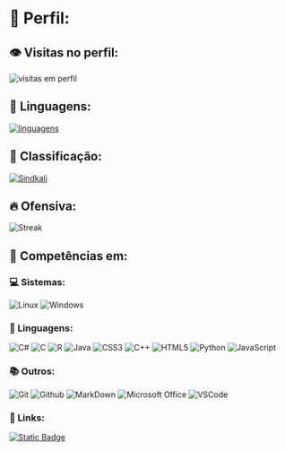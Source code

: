 # :vhs: Perfil:

## :eye: Visitas no perfil:
![visitas em perfil](https://profile-counter.glitch.me/Sindikali/count.svg)

## :page_with_curl: Linguagens:
[![linguagens](https://github-readme-stats.vercel.app/api/top-langs/?username=Sindikali&hide=html&layout=donut&theme=jolly&hide_border=true)](https://github.com/anuraghazra/github-readme-stats)

## :100: Classificação:
[![Sindkali](https://github-readme-stats.vercel.app/api?username=Sindikali&theme=jolly&show_icons=true_border=true&rank_icon=github)](https://github.com/anuraghazra/github-readme-stats)

## :fire: Ofensiva:
![Streak](https://github-readme-streak-stats.herokuapp.com/?user=SindiKali&theme=jolly&hide_border=true)

## :file_folder: Competências em:

### :computer: Sistemas:

![Linux](https://img.shields.io/badge/Linux-E34F26?style=plastice&logo=linux&logoColor=black)
![Windows](https://img.shields.io/badge/Windows-017AD7?style=plastic&logo=windows&logoColor=black)

### :notebook_with_decorative_cover: Linguagens:

![C#](https://img.shields.io/badge/C%23-239120?style=plastic&logo=c-sharp&logoColor=white)
![C](https://img.shields.io/badge/C-00599C?style=plastic&logo=c&logoColor=white)
![R](https://img.shields.io/badge/R-276DC3?style=plastic&logo=r&logoColor=white)
![Java](https://img.shields.io/badge/Java-ED8B00?style=plastic&logo=java&logoColor=white)
![CSS3](https://img.shields.io/badge/CSS3-1572B6?style=plastic&logo=css3&logoColor=white)
![C++](https://img.shields.io/badge/C%2B%2B-00599C?style=plastic&logo=c%2B%2B&logoColor=white)
![HTML5](https://img.shields.io/badge/HTML5-E34F26?style=plastic&logo=html5&logoColor=white)
![Python](https://img.shields.io/badge/Python-3776AB?style=plastic&logo=python&logoColor=yellow)
![JavaScript](https://img.shields.io/badge/JavaScript-323330?style=plastic&logo=javascript&logoColor=F7DF1E)

### :books: Outros:

![Git](https://img.shields.io/badge/Git-E34F26?style=plastic&logo=git&logoColor=white)
![Github](https://img.shields.io/badge/GitHub-100000?style=plastic&logo=github&logoColor=white)
![MarkDown](https://img.shields.io/badge/Markdown-000000?style=plastic&logo=markdown&logoColor=white)
![Microsoft Office](https://img.shields.io/badge/Microsoft_Office-D83B01?style=plastic&logo=microsoft-office&logoColor=white)
![VSCode](https://img.shields.io/badge/-Visual%20Studio%20Code-333333?style=plastic&logo=visual-studio-code&logoColor=007ACC)

### 🔗 Links:

[![Static Badge](https://img.shields.io/badge/Contatos%20-%20gray?style=for-the-badge)](https://ayo.so/sindikali)
